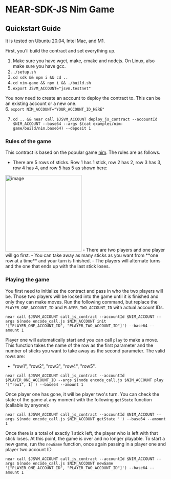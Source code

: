 # NEAR-SDK-JS Nim Game

## Quickstart Guide
It is tested on Ubuntu 20.04, Intel Mac, and M1.

First, you'll build the contract and set everything up.
1. Make sure you have wget, make, cmake and nodejs. On Linux, also make sure you have gcc.
2. `./setup.sh`
3. `cd sdk && npm i && cd ..`
4. `cd nim-game && npm i && ./build.sh`
5. `export JSVM_ACCOUNT="jsvm.testnet"`

You now need to create an account to deploy the contract to. This can be an existing account or a new one.  
6. `export NIM_ACCOUNT="YOUR_ACCOUNT_ID_HERE"`

7. `cd .. && near call $JSVM_ACCOUNT deploy_js_contract --accountId $NIM_ACCOUNT --base64 --args $(cat examples/nim-game/build/nim.base64) --deposit 1`


### Rules of the game
This contract is based on the popular game [nim](https://en.wikipedia.org/wiki/Nim). The rules are as follows.
- There are 5 rows of sticks. Row 1 has 1 stick, row 2 has 2, row 3 has 3, row 4 has 4, and row 5 has 5 as shown here:
<img width="238" alt="image" src="https://user-images.githubusercontent.com/57506486/167643849-649a7615-efe7-4212-b927-d9d37c0e2d71.png">
- There are two players and one player will go first. 
- You can take away as many sticks as you want from **one row at a time** and your turn is finished.
- The players will alternate turns and the one that ends up with the last stick loses.

### Playing the game
You first need to initialize the contract and pass in who the two players will be. Those two players will be locked into the game until it is finished and only they can make moves. Run the following command, but replace the `PLAYER_ONE_ACCOUNT_ID` and `PLAYER_TWO_ACCOUNT_ID` with actual account IDs. 
```
near call $JSVM_ACCOUNT call_js_contract --accountId $NIM_ACCOUNT --args $(node encode_call.js $NIM_ACCOUNT init '["PLAYER_ONE_ACCOUNT_ID", "PLAYER_TWO_ACCOUNT_ID"]') --base64 --amount 1
```

Player one will automatically start and you can call `play` to make a move. This function takes the name of the row as the first parameter and the number of sticks you want to take away as the second parameter. The valid rows are: 
- "row1", "row2", "row3", "row4", "row5". 
```
near call $JSVM_ACCOUNT call_js_contract --accountId $PLAYER_ONE_ACCOUNT_ID --args $(node encode_call.js $NIM_ACCOUNT play '["row1", 1]') --base64 --amount 1
```
Once player one has gone, it will be player two's turn. You can check the state of the game at any moment with the following `getState` function (callable by anyone):

```
near call $JSVM_ACCOUNT call_js_contract --accountId $NIM_ACCOUNT --args $(node encode_call.js $NIM_ACCOUNT getState '') --base64 --amount 1
```

Once there is a total of exactly 1 stick left, the player who is left with that stick loses. At this point, the game is over and no longer playable. To start a new game, run the `newGame` function, once again passing in a player one and player two account ID. 

```
near call $JSVM_ACCOUNT call_js_contract --accountId $NIM_ACCOUNT --args $(node encode_call.js $NIM_ACCOUNT newGame '["PLAYER_ONE_ACCOUNT_ID", "PLAYER_TWO_ACCOUNT_ID"]') --base64 --amount 1
```
